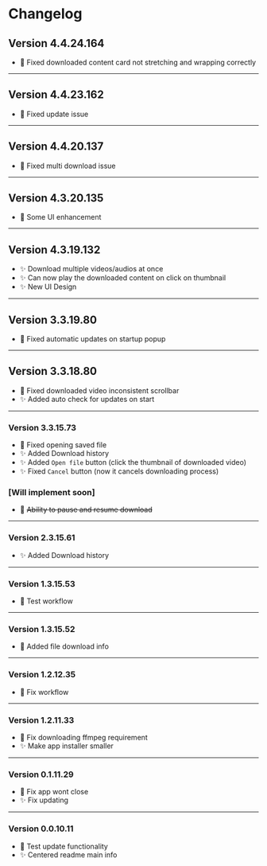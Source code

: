 ﻿# Changelog
## Version 4.4.24.164
- 🔄 Fixed downloaded content card not stretching and wrapping correctly
___
## Version 4.4.23.162
- 🔄 Fixed update issue
___
## Version 4.4.20.137
- 🔄 Fixed multi download issue
___
## Version 4.3.20.135
- 🔄 Some UI enhancement
___
## Version 4.3.19.132
- ✨ Download multiple videos/audios at once
- ✨ Can now play the downloaded content on click on thumbnail
- ✨ New UI Design
___
## Version 3.3.19.80
- 🔄 Fixed automatic updates on startup popup
___
## Version 3.3.18.80
- 🔄 Fixed downloaded video inconsistent scrollbar
- ✨ Added auto check for updates on start
___
### Version 3.3.15.73
- 🔄 Fixed opening saved file
- ✨ Added Download history
- ✨ Added `Open file` button (click the thumbnail of downloaded video)
- ✨ Fixed `Cancel` button (now it cancels downloading process)
### [Will implement soon]
- 📢 ~~Ability to pause and resume download~~ 
___
### Version 2.3.15.61
- ✨ Added Download history
___
### Version 1.3.15.53
- 🔄 Test workflow
___
### Version 1.3.15.52
- 🔄 Added file download info
___
### Version 1.2.12.35
- 🔄 Fix workflow
___
### Version 1.2.11.33
- 🔄 Fix downloading ffmpeg requirement
- ✨ Make app installer smaller
___
### Version 0.1.11.29
- 🔄 Fix app wont close
- ✨ Fix updating
___
### Version 0.0.10.11
- 🔄 Test update functionality
- ✨ Centered readme main info
